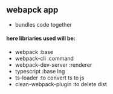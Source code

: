 ## webapck app
- bundles code together

#### here libriaries used will be:
- webpack :base
- webpack-cli   :command
- webpack-dev-server :renderer
- typescript :base lng
- ts-loader  :to convert ts to js
- clean-webpack-plugin :to delete dist

